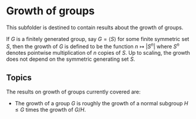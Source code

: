 # Growth of groups

This subfolder is destined to contain results about the growth of groups.

If $G$ is a finitely generated group, say $G = \langle S\rangle$ for some finite symmetric set $S$, then the growth of $G$ is defined to be the function $n \mapsto |S^n|$ where $S^n$ denotes pointwise multiplication of $n$ copies of $S$. Up to scaling, the growth does not depend on the symmetric generating set $S$.

## Topics

The results on growth of groups currently covered are:
* The growth of a group $G$ is roughly the growth of a normal subgroup $H \le G$ times the growth of $G / H$.
